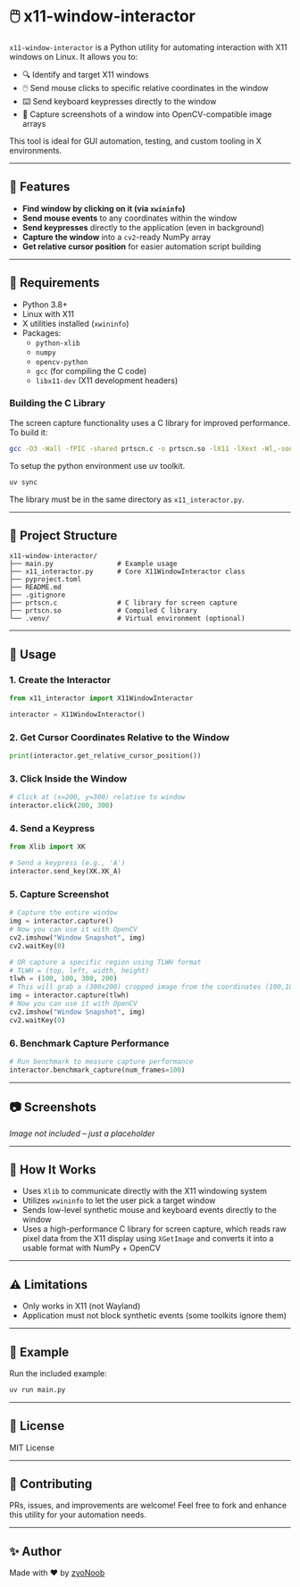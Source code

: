 # 🖱️ x11-window-interactor

`x11-window-interactor` is a Python utility for automating interaction with X11 windows on Linux. It allows you to:

- 🔍 Identify and target X11 windows
- 🖱️ Send mouse clicks to specific relative coordinates in the window
- ⌨️ Send keyboard keypresses directly to the window
- 📸 Capture screenshots of a window into OpenCV-compatible image arrays

This tool is ideal for GUI automation, testing, and custom tooling in X environments.

---

## 💪 Features

- **Find window by clicking on it (via `xwininfo`)**
- **Send mouse events** to any coordinates within the window
- **Send keypresses** directly to the application (even in background)
- **Capture the window** into a `cv2`-ready NumPy array
- **Get relative cursor position** for easier automation script building

---

## 👷️ Requirements

- Python 3.8+
- Linux with X11
- X utilities installed (`xwininfo`)
- Packages:
  - `python-xlib`
  - `numpy`
  - `opencv-python`
  - `gcc` (for compiling the C code)
  - `libx11-dev` (X11 development headers)

### Building the C Library

The screen capture functionality uses a C library for improved performance. To build it:

```bash
gcc -O3 -Wall -fPIC -shared prtscn.c -o prtscn.so -lX11 -lXext -Wl,-soname=prtscn
```

To setup the python environment use uv toolkit.

```bash
uv sync
```

The library must be in the same directory as `x11_interactor.py`.

---

## 📁 Project Structure

```
x11-window-interactor/
├── main.py                # Example usage
├── x11_interactor.py      # Core X11WindowInteractor class
├── pyproject.toml
├── README.md
├── .gitignore
├── prtscn.c               # C library for screen capture
├── prtscn.so              # Compiled C library
└── .venv/                 # Virtual environment (optional)
```

---

## 🚀 Usage

### 1. Create the Interactor

```python
from x11_interactor import X11WindowInteractor

interactor = X11WindowInteractor()
```

### 2. Get Cursor Coordinates Relative to the Window

```python
print(interactor.get_relative_cursor_position())
```

### 3. Click Inside the Window

```python
# Click at (x=200, y=300) relative to window
interactor.click(200, 300)
```

### 4. Send a Keypress

```python
from Xlib import XK

# Send a keypress (e.g., 'A')
interactor.send_key(XK.XK_A)
```

### 5. Capture Screenshot

```python
# Capture the entire window
img = interactor.capture()
# Now you can use it with OpenCV
cv2.imshow("Window Snapshot", img)
cv2.waitKey(0)

# OR capture a specific region using TLWH format
# TLWH = (top, left, width, height)
tlwh = (100, 100, 300, 200)
# This will grab a (300x200) cropped image from the coordinates (100,100)
img = interactor.capture(tlwh)
# Now you can use it with OpenCV
cv2.imshow("Window Snapshot", img)
cv2.waitKey(0)
```

### 6. Benchmark Capture Performance

```python
# Run benchmark to measure capture performance
interactor.benchmark_capture(num_frames=100)
```

---

## 📷 Screenshots



*Image not included – just a placeholder*

---

## 🧠 How It Works

- Uses `Xlib` to communicate directly with the X11 windowing system
- Utilizes `xwininfo` to let the user pick a target window
- Sends low-level synthetic mouse and keyboard events directly to the window
- Uses a high-performance C library for screen capture, which reads raw pixel data from the X11 display using `XGetImage` and converts it into a usable format with NumPy + OpenCV

---

## ⚠️ Limitations

- Only works in X11 (not Wayland)
- Application must not block synthetic events (some toolkits ignore them)

---

## 🧪 Example

Run the included example:

```bash
uv run main.py
```

---

## 📜 License

MIT License

---

## 🤝 Contributing

PRs, issues, and improvements are welcome! Feel free to fork and enhance this utility for your automation needs.

---

## ✨ Author

Made with ❤️ by [zyoNoob](https://github.com/zyoNoob)

